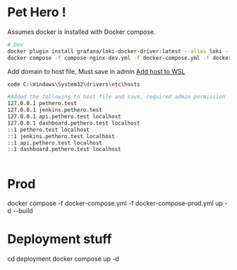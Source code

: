 # Pet Hero !

Assumes docker is installed with Docker compose.

```bash
# Dev
docker plugin install grafana/loki-docker-driver:latest --alias loki --grant-all-permissions
docker compose -f compose-nginx-dev.yml -f docker-compose.yml -f docker-compose-dev.yml up -d

```

Add domain to host file, Must save in admin
[Add host to WSL](https://stackoverflow.com/questions/65707002/how-to-set-up-custom-hostnames-and-ports-for-servers-eg-node-js-running-in-wsl)

```bash
code C:\Windows\System32\drivers\etc\hosts

#Added the following to host file and save, required admin permission
127.0.0.1 pethero.test
127.0.0.1 jenkins.pethero.test
127.0.0.1 api.pethero.test localhost
127.0.0.1 dashboard.pethero.test localhost
::1 pethero.test localhost
::1 jenkins.pethero.test localhost
::1 api.pethero.test localhost
::1 dashboard.pethero.test localhost

```

```bash

```

# Prod

docker compose -f docker-compose.yml -f docker-compose-prod.yml up -d --build

# Deployment stuff

cd deployment
docker compose up -d
